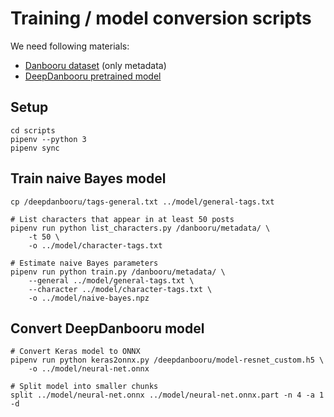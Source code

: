 # Training / model conversion scripts

We need following materials:

-   [Danbooru dataset](https://www.gwern.net/Danbooru2020) (only metadata)
-   [DeepDanbooru pretrained model](https://github.com/KichangKim/DeepDanbooru/releases)

## Setup

```shell
cd scripts
pipenv --python 3
pipenv sync
```

## Train naive Bayes model

```shell
cp /deepdanbooru/tags-general.txt ../model/general-tags.txt

# List characters that appear in at least 50 posts
pipenv run python list_characters.py /danbooru/metadata/ \
    -t 50 \
    -o ../model/character-tags.txt

# Estimate naive Bayes parameters
pipenv run python train.py /danbooru/metadata/ \
    --general ../model/general-tags.txt \
    --character ../model/character-tags.txt \
    -o ../model/naive-bayes.npz
```

## Convert DeepDanbooru model

```shell
# Convert Keras model to ONNX
pipenv run python keras2onnx.py /deepdanbooru/model-resnet_custom.h5 \
    -o ../model/neural-net.onnx

# Split model into smaller chunks
split ../model/neural-net.onnx ../model/neural-net.onnx.part -n 4 -a 1 -d
```
